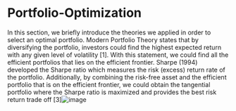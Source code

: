 # Portfolio-Optimization

In this section, we briefly introduce the theories we applied in order to select an optimal portfolio. Modern Portfolio Theory states that by diversifying the portfolio, investors could find the highest expected return with any given level of volatility [1]. With this statement, we could find all the efficient portfolios that lies on the efficient frontier. Sharpe (1994) developed the Sharpe ratio which measures the risk (excess) return rate of the portfolio. Additionally, by combining the risk-free asset and the efficient portfolio that is on the efficient frontier, we could obtain the tangential portfolio where the Sharpe ratio is maximized and provides the best risk return trade off [3]![image](https://user-images.githubusercontent.com/61934483/126031937-75d40402-f2cd-4ac1-89cb-616b11506621.png)

